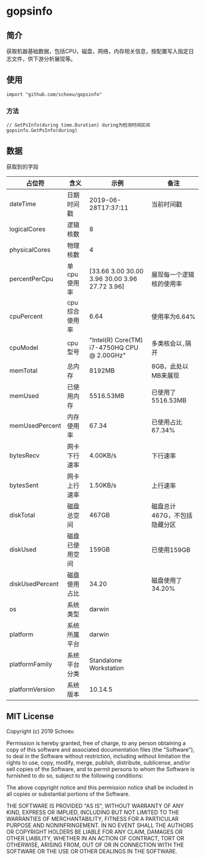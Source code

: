 # gopsinfo

## 简介
获取机器基础数据，包括CPU，磁盘，网络，内存相关信息，按配置写入指定日志文件，供下游分析展现等。

## 使用
```
import "github.com/schoeu/gopsinfo"
```

### 方法

```
// GetPsInfo(during time.Duration) during为检测时间区间
gopsinfo.GetPsInfo(during)
```

## 数据
获取到的字段

|占位符|含义|示例|备注|
|--|--|--|--|
|dateTime|日期时间戳|2019-06-28T17:37:11|当前时间戳|
|logicalCores|逻辑核数|8||
|physicalCores|物理核数|4||
|percentPerCpu|单cpu使用率|[33.66 3.00 30.00 3.96 30.00 3.96 27.72 3.96]|展现每一个逻辑核的使用率|
|cpuPercent|cpu综合使用率|6.64|使用率为6.64%|
|cpuModel|cpu型号|"Intel(R) Core(TM) i7-4750HQ CPU @ 2.00GHz"|多类核会以`,`隔开|
|memTotal|总内存|8192MB|8GB，此处以MB来展现|
|memUsed|已使用内存|5516.53MB|已使用了5516.53MB|
|memUsedPercent|内存使用率|67.34|已使用占比67.34%|
|bytesRecv|网卡下行速率|4.00KB/s|下行速率|
|bytesSent|网卡上行速率|1.50KB/s|上行速率|
|diskTotal|磁盘总空间|467GB|磁盘总计467G，不包括隐藏分区|
|diskUsed|磁盘已使用空间|159GB|已使用159GB|
|diskUsedPercent|磁盘使用占比|34.20|磁盘使用了34.20%|
|os|系统类型|darwin||
|platform|系统所属平台|darwin|
|platformFamily|系统平台分类| Standalone Workstation|
|platformVersion|系统版本|10.14.5|

## MIT License

Copyright (c) 2019 Schoeu

Permission is hereby granted, free of charge, to any person obtaining a copy
of this software and associated documentation files (the "Software"), to deal
in the Software without restriction, including without limitation the rights
to use, copy, modify, merge, publish, distribute, sublicense, and/or sell
copies of the Software, and to permit persons to whom the Software is
furnished to do so, subject to the following conditions:

The above copyright notice and this permission notice shall be included in all
copies or substantial portions of the Software.

THE SOFTWARE IS PROVIDED "AS IS", WITHOUT WARRANTY OF ANY KIND, EXPRESS OR
IMPLIED, INCLUDING BUT NOT LIMITED TO THE WARRANTIES OF MERCHANTABILITY,
FITNESS FOR A PARTICULAR PURPOSE AND NONINFRINGEMENT. IN NO EVENT SHALL THE
AUTHORS OR COPYRIGHT HOLDERS BE LIABLE FOR ANY CLAIM, DAMAGES OR OTHER
LIABILITY, WHETHER IN AN ACTION OF CONTRACT, TORT OR OTHERWISE, ARISING FROM,
OUT OF OR IN CONNECTION WITH THE SOFTWARE OR THE USE OR OTHER DEALINGS IN THE
SOFTWARE.
